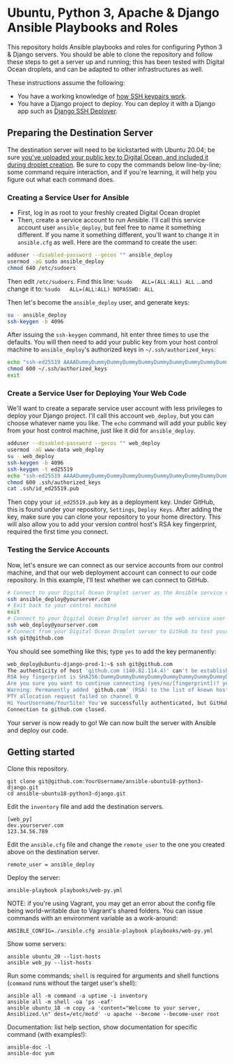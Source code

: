 # Ubuntu, Python 3, Apache & Django Ansible Playbooks and Roles

This repository holds Ansible playbooks and roles for configuring Python 3 & Django servers. You should be able to clone the repository and follow these steps to get a server up and running; this has been tested with Digital Ocean droplets, and can be adapted to other infrastructures as well.

These instructions assume the following:

* You have a working knowledge of [how SSH keypairs work](https://www.digitalocean.com/community/tutorials/ssh-essentials-working-with-ssh-servers-clients-and-keys).
* You have a Django project to deploy. You can deploy it with a Django app such as [Django SSH Deployer](https://github.com/FlipperPA/django-ssh-deployer).

## Preparing the Destination Server

The destination server will need to be kickstarted with Ubuntu 20.04; be sure [you've uploaded your public key to Digital Ocean, and included it during droplet creation](https://www.digitalocean.com/docs/droplets/how-to/add-ssh-keys/). Be sure to copy the commands below line-by-line; some command require interaction, and if you're learning, it will help you figure out what each command does.

### Creating a Service User for Ansible

* First, log in as root to your freshly created Digital Ocean droplet
* Then, create a service account to run Ansible. I'll call this service account user `ansible_deploy`, but feel free to name it something different. If you name it something different, you'll want to change it in `ansible.cfg` as well. Here are the command to create the user:

```bash
adduser --disabled-password --gecos "" ansible_deploy
usermod -aG sudo ansible_deploy
chmod 640 /etc/sudoers
```

Then edit `/etc/sudoers`. Find this line:
`%sudo   ALL=(ALL:ALL) ALL`
...and change it to:
`%sudo   ALL=(ALL:ALL) NOPASSWD: ALL`

Then let's become the `ansible_deploy` user, and generate keys:

```bash
su - ansible_deploy
ssh-keygen -b 4096
```

After issuing the `ssh-keygen` command, hit enter three times to use the defaults. You will then need to add your public key from your host control machine to `ansible_deploy`'s authorized keys in `~/.ssh/authorized_keys`:

```bash
echo "ssh-ed25519 AAAADummyDummyDummyDummyDummyDummyDummyDummyDummyDummyDummyDummyDu you@yourdomain.com" >> ~/.ssh/authorized_keys
chmod 600 ~/.ssh/authorized_keys
exit
```

### Create a Service User for Deploying Your Web Code

We'll want to create a separate service user account with less privileges to deploy your Django project. I'll call this account `web_deploy`, but you can choose whatever name you like. The `echo` command will add your public key from your host control machine, just like it did for `ansible_deploy`.

```bash
adduser --disabled-password --gecos "" web_deploy
usermod -aG www-data web_deploy
su - web_deploy
ssh-keygen -b 4096
ssh-keygen -t ed25519
echo "ssh-ed25519 AAAADummyDummyDummyDummyDummyDummyDummyDummyDummyDummyDummyDummyDu you@yourdomain.com" >> .ssh/authorized_keys
chmod 600 .ssh/authorized_keys
cat .ssh/id_ed25519.pub
```

Then copy your `id_ed25519.pub` key as a deployment key. Under GitHub, this is found under your repository, `Settings`, `Deploy Keys`. After adding the key, make sure you can clone your repository to your home directory. This will also allow you to add your version control host's RSA key fingerprint, required the first time you connect.

### Testing the Service Accounts

Now, let's ensure we can connect as our service accounts from our control machine, and that our web deployment account can connect to our code repository. In this example, I'll test whether we can connect to GitHub.

```bash
# Connect to your Digital Ocean Droplet server as the Ansible service user
ssh ansible_deploy@yourserver.com
# Exit back to your control machine
exit
# Connect to your Digital Ocean Droplet server as the web service user
ssh web_deploy@yourserver.com
# Connect from your Digital Ocean Droplet server to GitHub to test your deployment key
ssh git@github.com
```

You should see something like this; type `yes` to add the key permanently:

```bash
web_deploy@ubuntu-django-prod-1:~$ ssh git@github.com
The authenticity of host 'github.com (140.82.114.4)' can't be established.
RSA key fingerprint is SHA256:DummyDummyDummyDummyDummyDummyDummyDummyDum.
Are you sure you want to continue connecting (yes/no/[fingerprint])? yes
Warning: Permanently added 'github.com' (RSA) to the list of known hosts.
PTY allocation request failed on channel 0
Hi YourUsername/YourSite! You've successfully authenticated, but GitHub does not provide shell access.
Connection to github.com closed.
```

Your server is now ready to go! We can now built the server with Ansible and deploy our code.

## Getting started

Clone this repository.

    git clone git@github.com:YourUsername/ansible-ubuntu18-python3-django.git
    cd ansible-ubuntu18-python3-django.git

Edit the `inventory` file and add the destination servers.

    [web_py]
    dev.yourserver.com
    123.34.56.789

Edit the `ansible.cfg` file and change the `remote_user` to the one you created above on the destination server.

    remote_user = ansible_deploy

Deploy the server:

    ansible-playbook playbooks/web-py.yml

NOTE: if you're using Vagrant, you may get an error about the config file being world-writable due to Vagrant's shared folders. You can issue commands with an environment variable as a work-around:

    ANSIBLE_CONFIG=./ansible.cfg ansible-playbook playbooks/web-py.yml

Show some servers:

    ansible ubuntu_20 --list-hosts
    ansible web_py --list-hosts

Run some commands; `shell` is required for arguments and shell functions (`command` runs without the target user's shell):

    ansible all -m command -a uptime -i inventory
    ansible all -m shell -oa 'ps -eaf'
    ansible ubuntu_18 -m copy -a 'content="Welcome to your server, Ansiblized.\n" dest=/etc/motd' -u apache --become --become-user root

Documentation: list help section, show documentation for specific command (with examples!):

    ansible-doc -l
    ansible-doc yum
